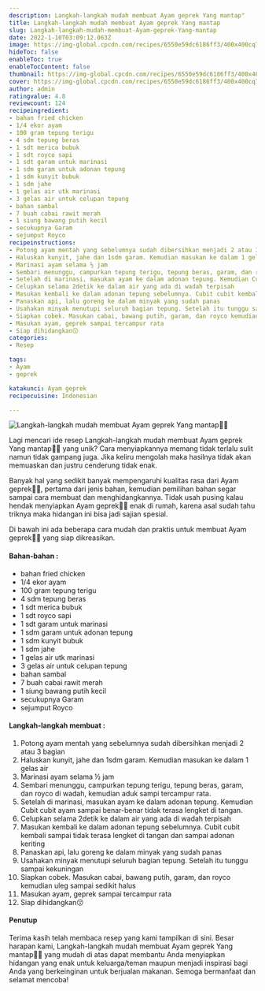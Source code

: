 ```yaml
---
description: Langkah-langkah mudah membuat Ayam geprek Yang mantap"
title: Langkah-langkah mudah membuat Ayam geprek Yang mantap
slug: Langkah-langkah-mudah-membuat-Ayam-geprek-Yang-mantap
date: 2022-1-10T03:09:12.063Z
image: https://img-global.cpcdn.com/recipes/6550e59dc6186ff3/400x400cq70/photo.jpg
hideToc: false
enableToc: true
enableTocContent: false
thumbnail: https://img-global.cpcdn.com/recipes/6550e59dc6186ff3/400x400cq70/photo.jpg
cover: https://img-global.cpcdn.com/recipes/6550e59dc6186ff3/400x400cq70/photo.jpg
author: admin
ratingvalue: 4.8
reviewcount: 124
recipeingredient:
- bahan fried chicken
- 1/4 ekor ayam
- 100 gram tepung terigu
- 4 sdm tepung beras
- 1 sdt merica bubuk
- 1 sdt royco sapi
- 1 sdt garam untuk marinasi
- 1 sdm garam untuk adonan tepung
- 1 sdm kunyit bubuk
- 1 sdm jahe
- 1 gelas air utk marinasi
- 3 gelas air untuk celupan tepung
- bahan sambal
- 7 buah cabai rawit merah
- 1 siung bawang putih kecil
- secukupnya Garam
- sejumput Royco
recipeinstructions:
- Potong ayam mentah yang sebelumnya sudah dibersihkan menjadi 2 atau 3 bagian
- Haluskan kunyit, jahe dan 1sdm garam. Kemudian masukan ke dalam 1 gelas air
- Marinasi ayam selama ½ jam
- Sembari menunggu, campurkan tepung terigu, tepung beras, garam, dan royco di wadah, kemudian aduk sampi tercampur rata.
- Setelah di marinasi, masukan ayam ke dalam adonan tepung. Kemudian Cubit cubit ayam sampai benar-benar tidak terasa lengket di tangan.
- Celupkan selama 2detik ke dalam air yang ada di wadah terpisah
- Masukan kembali ke dalam adonan tepung sebelumnya. Cubit cubit kembali sampai tidak terasa lengket di tangan dan sampai adonan keriting
- Panaskan api, lalu goreng ke dalam minyak yang sudah panas
- Usahakan minyak menutupi seluruh bagian tepung. Setelah itu tunggu sampai kekuningan
- Siapkan cobek. Masukan cabai, bawang putih, garam, dan royco kemudian uleg sampai sedikit halus
- Masukan ayam, geprek sampai tercampur rata
- Siap dihidangkan😗
categories:
- Resep

tags:
- Ayam
- geprek

katakunci: Ayam geprek
recipecuisine: Indonesian

---
```


![Langkah-langkah mudah membuat Ayam geprek Yang mantap👩‍🍳](https://img-global.cpcdn.com/recipes/6550e59dc6186ff3/400x400cq70/photo.jpg)

Lagi mencari ide resep Langkah-langkah mudah membuat Ayam geprek Yang mantap👩‍🍳 yang unik? Cara menyiapkannya memang tidak terlalu sulit namun tidak gampang juga. Jika keliru mengolah maka hasilnya tidak akan memuaskan dan justru cenderung tidak enak.

Banyak hal yang sedikit banyak mempengaruhi kualitas rasa dari Ayam geprek👩‍🍳, pertama dari jenis bahan, kemudian pemilihan bahan segar sampai cara membuat dan menghidangkannya. Tidak usah pusing kalau hendak menyiapkan Ayam geprek👩‍🍳 enak di rumah, karena asal sudah tahu triknya maka hidangan ini bisa jadi sajian spesial.

Di bawah ini ada beberapa cara mudah dan praktis untuk membuat Ayam geprek👩‍🍳 yang siap dikreasikan.

<!--inarticleads1-->

#### Bahan-bahan :

- bahan fried chicken
- 1/4 ekor ayam
- 100 gram tepung terigu
- 4 sdm tepung beras
- 1 sdt merica bubuk
- 1 sdt royco sapi
- 1 sdt garam untuk marinasi
- 1 sdm garam untuk adonan tepung
- 1 sdm kunyit bubuk
- 1 sdm jahe
- 1 gelas air utk marinasi
- 3 gelas air untuk celupan tepung
- bahan sambal
- 7 buah cabai rawit merah
- 1 siung bawang putih kecil
- secukupnya Garam
- sejumput Royco

<!--inarticleads2-->

#### Langkah-langkah membuat :

1. Potong ayam mentah yang sebelumnya sudah dibersihkan menjadi 2 atau 3 bagian
1. Haluskan kunyit, jahe dan 1sdm garam. Kemudian masukan ke dalam 1 gelas air
1. Marinasi ayam selama ½ jam
1. Sembari menunggu, campurkan tepung terigu, tepung beras, garam, dan royco di wadah, kemudian aduk sampi tercampur rata.
1. Setelah di marinasi, masukan ayam ke dalam adonan tepung. Kemudian Cubit cubit ayam sampai benar-benar tidak terasa lengket di tangan.
1. Celupkan selama 2detik ke dalam air yang ada di wadah terpisah
1. Masukan kembali ke dalam adonan tepung sebelumnya. Cubit cubit kembali sampai tidak terasa lengket di tangan dan sampai adonan keriting
1. Panaskan api, lalu goreng ke dalam minyak yang sudah panas
1. Usahakan minyak menutupi seluruh bagian tepung. Setelah itu tunggu sampai kekuningan
1. Siapkan cobek. Masukan cabai, bawang putih, garam, dan royco kemudian uleg sampai sedikit halus
1. Masukan ayam, geprek sampai tercampur rata
1. Siap dihidangkan😗

#### Penutup

Terima kasih telah membaca resep yang kami tampilkan di sini. Besar harapan kami, Langkah-langkah mudah membuat Ayam geprek Yang mantap👩‍🍳 yang mudah di atas dapat membantu Anda menyiapkan hidangan yang enak untuk keluarga/teman maupun menjadi inspirasi bagi Anda yang berkeinginan untuk berjualan makanan. Semoga bermanfaat dan selamat mencoba!